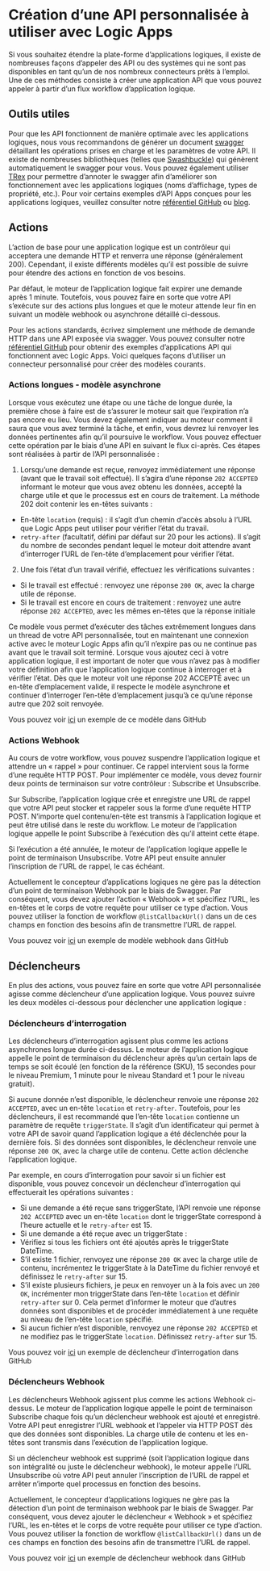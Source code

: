 <properties 
	pageTitle="Créer une API pour Logic Apps" 
	description="Création d’une API personnalisée à utiliser avec Logic Apps" 
	authors="jeffhollan" 
	manager="dwrede" 
	editor="" 
	services="logic-apps" 
	documentationCenter=""/>

<tags
	ms.service="logic-apps"
	ms.workload="integration"
	ms.tgt_pltfrm="na"
	ms.devlang="na"	
	ms.topic="article"
	ms.date="07/25/2016"
	ms.author="jehollan"/>
    
# Création d’une API personnalisée à utiliser avec Logic Apps

Si vous souhaitez étendre la plate-forme d’applications logiques, il existe de nombreuses façons d’appeler des API ou des systèmes qui ne sont pas disponibles en tant qu’un de nos nombreux connecteurs prêts à l’emploi. Une de ces méthodes consiste à créer une application API que vous pouvez appeler à partir d’un flux workflow d’application logique.

## Outils utiles

Pour que les API fonctionnent de manière optimale avec les applications logiques, nous vous recommandons de générer un document [swagger](http://swagger.io) détaillant les opérations prises en charge et les paramètres de votre API. Il existe de nombreuses bibliothèques (telles que [Swashbuckle](https://github.com/domaindrivendev/Swashbuckle)) qui génèrent automatiquement le swagger pour vous. Vous pouvez également utiliser [TRex](https://github.com/nihaue/TRex) pour permettre d’annoter le swagger afin d’améliorer son fonctionnement avec les applications logiques (noms d’affichage, types de propriété, etc.). Pour voir certains exemples d’API Apps conçues pour les applications logiques, veuillez consulter notre [référentiel GitHub](http://github.com/logicappsio) ou [blog](http://aka.ms/logicappsblog).

## Actions

L’action de base pour une application logique est un contrôleur qui acceptera une demande HTTP et renverra une réponse (généralement 200). Cependant, il existe différents modèles qu’il est possible de suivre pour étendre des actions en fonction de vos besoins.

Par défaut, le moteur de l’application logique fait expirer une demande après 1 minute. Toutefois, vous pouvez faire en sorte que votre API s’exécute sur des actions plus longues et que le moteur attende leur fin en suivant un modèle webhook ou asynchrone détaillé ci-dessous.

Pour les actions standards, écrivez simplement une méthode de demande HTTP dans une API exposée via swagger. Vous pouvez consulter notre [référentiel GitHub](https://github.com/logicappsio) pour obtenir des exemples d’applications API qui fonctionnent avec Logic Apps. Voici quelques façons d’utiliser un connecteur personnalisé pour créer des modèles courants.

### Actions longues - modèle asynchrone

Lorsque vous exécutez une étape ou une tâche de longue durée, la première chose à faire est de s’assurer le moteur sait que l’expiration n’a pas encore eu lieu. Vous devez également indiquer au moteur comment il saura que vous avez terminé la tâche, et enfin, vous devrez lui renvoyer les données pertinentes afin qu’il poursuive le workflow. Vous pouvez effectuer cette opération par le biais d’une API en suivant le flux ci-après. Ces étapes sont réalisées à partir de l’API personnalisée :

1. Lorsqu’une demande est reçue, renvoyez immédiatement une réponse (avant que le travail soit effectué). Il s’agira d’une réponse `202 ACCEPTED` informant le moteur que vous avez obtenu les données, accepté la charge utile et que le processus est en cours de traitement. La méthode 202 doit contenir les en-têtes suivants :
 * En-tête `location` (requis) : il s’agit d’un chemin d’accès absolu à l’URL que Logic Apps peut utiliser pour vérifier l’état du travail.
 * `retry-after` (facultatif, défini par défaut sur 20 pour les actions). Il s’agit du nombre de secondes pendant lequel le moteur doit attendre avant d’interroger l’URL de l’en-tête d’emplacement pour vérifier l’état.

2. Une fois l’état d’un travail vérifié, effectuez les vérifications suivantes :
 * Si le travail est effectué : renvoyez une réponse `200 OK`, avec la charge utile de réponse.
 * Si le travail est encore en cours de traitement : renvoyez une autre réponse `202 ACCEPTED`, avec les mêmes en-têtes que la réponse initiale

Ce modèle vous permet d’exécuter des tâches extrêmement longues dans un thread de votre API personnalisée, tout en maintenant une connexion active avec le moteur Logic Apps afin qu’il n’expire pas ou ne continue pas avant que le travail soit terminé. Lorsque vous ajoutez ceci à votre application logique, il est important de noter que vous n’avez pas à modifier votre définition afin que l’application logique continue à interroger et à vérifier l’état. Dès que le moteur voit une réponse 202 ACCEPTÉ avec un en-tête d’emplacement valide, il respecte le modèle asynchrone et continuer d’interroger l’en-tête d’emplacement jusqu’à ce qu’une réponse autre que 202 soit renvoyée.

Vous pouvez voir [ici](https://github.com/jeffhollan/LogicAppsAsyncResponseSample) un exemple de ce modèle dans GitHub

### Actions Webhook

Au cours de votre workflow, vous pouvez suspendre l’application logique et attendre un « rappel » pour continuer. Ce rappel intervient sous la forme d’une requête HTTP POST. Pour implémenter ce modèle, vous devez fournir deux points de terminaison sur votre contrôleur : Subscribe et Unsubscribe.

Sur Subscribe, l’application logique crée et enregistre une URL de rappel que votre API peut stocker et rappeler sous la forme d’une requête HTTP POST. N’importe quel contenu/en-tête est transmis à l’application logique et peut être utilisé dans le reste du workflow. Le moteur de l’application logique appelle le point Subscribe à l’exécution dès qu’il atteint cette étape.

Si l’exécution a été annulée, le moteur de l’application logique appelle le point de terminaison Unsubscribe. Votre API peut ensuite annuler l’inscription de l’URL de rappel, le cas échéant.

Actuellement le concepteur d’applications logiques ne gère pas la détection d’un point de terminaison Webhook par le biais de Swagger. Par conséquent, vous devez ajouter l’action « Webhook » et spécifiez l’URL, les en-têtes et le corps de votre requête pour utiliser ce type d’action. Vous pouvez utiliser la fonction de workflow `@listCallbackUrl()` dans un de ces champs en fonction des besoins afin de transmettre l’URL de rappel.

Vous pouvez voir [ici](https://github.com/jeffhollan/LogicAppTriggersExample/blob/master/LogicAppTriggers/Controllers/WebhookTriggerController.cs) un exemple de modèle webhook dans GitHub

## Déclencheurs

En plus des actions, vous pouvez faire en sorte que votre API personnalisée agisse comme déclencheur d’une application logique. Vous pouvez suivre les deux modèles ci-dessous pour déclencher une application logique :

### Déclencheurs d’interrogation

Les déclencheurs d’interrogation agissent plus comme les actions asynchrones longue durée ci-dessus. Le moteur de l’application logique appelle le point de terminaison du déclencheur après qu’un certain laps de temps se soit écoulé (en fonction de la référence (SKU), 15 secondes pour le niveau Premium, 1 minute pour le niveau Standard et 1 pour le niveau gratuit).

Si aucune donnée n’est disponible, le déclencheur renvoie une réponse `202 ACCEPTED`, avec un en-tête `location` et `retry-after`. Toutefois, pour les déclencheurs, il est recommandé que l’en-tête `location` contienne un paramètre de requête `triggerState`. Il s’agit d’un identificateur qui permet à votre API de savoir quand l’application logique a été déclenchée pour la dernière fois. Si des données sont disponibles, le déclencheur renvoie une réponse `200 OK`, avec la charge utile de contenu. Cette action déclenche l’application logique.

Par exemple, en cours d’interrogation pour savoir si un fichier est disponible, vous pouvez concevoir un déclencheur d’interrogation qui effectuerait les opérations suivantes :

* Si une demande a été reçue sans triggerState, l’API renvoie une réponse `202 ACCEPTED` avec un en-tête `location` dont le triggerState correspond à l’heure actuelle et le `retry-after` est 15.
* Si une demande a été reçue avec un triggerState :
 * Vérifiez si tous les fichiers ont été ajoutés après le triggerState DateTime.
  * S’il existe 1 fichier, renvoyez une réponse `200 OK` avec la charge utile de contenu, incrémentez le triggerState à la DateTime du fichier renvoyé et définissez le `retry-after` sur 15.
  * S’il existe plusieurs fichiers, je peux en renvoyer un à la fois avec un `200 OK`, incrémenter mon triggerState dans l’en-tête `location` et définir `retry-after` sur 0. Cela permet d’informer le moteur que d’autres données sont disponibles et de procéder immédiatement à une requête au niveau de l’en-tête `location` spécifié.
  * Si aucun fichier n’est disponible, renvoyez une réponse `202 ACCEPTED` et ne modifiez pas le triggerState `location`. Définissez `retry-after` sur 15.

Vous pouvez voir [ici](https://github.com/jeffhollan/LogicAppTriggersExample/tree/master/LogicAppTriggers) un exemple de déclencheur d’interrogation dans GitHub

### Déclencheurs Webhook

Les déclencheurs Webhook agissent plus comme les actions Webhook ci-dessus. Le moteur de l’application logique appelle le point de terminaison Subscribe chaque fois qu’un déclencheur webhook est ajouté et enregistré. Votre API peut enregistrer l’URL webhook et l’appeler via HTTP POST dès que des données sont disponibles. La charge utile de contenu et les en-têtes sont transmis dans l’exécution de l’application logique.

Si un déclencheur webhook est supprimé (soit l’application logique dans son intégralité ou juste le déclencheur webhook), le moteur appelle l’URL Unsubscribe où votre API peut annuler l’inscription de l’URL de rappel et arrêter n’importe quel processus en fonction des besoins.

Actuellement, le concepteur d’applications logiques ne gère pas la détection d’un point de terminaison webhook par le biais de Swagger. Par conséquent, vous devez ajouter le déclencheur « Webhook » et spécifiez l’URL, les en-têtes et le corps de votre requête pour utiliser ce type d’action. Vous pouvez utiliser la fonction de workflow `@listCallbackUrl()` dans un de ces champs en fonction des besoins afin de transmettre l’URL de rappel.

Vous pouvez voir [ici](https://github.com/jeffhollan/LogicAppTriggersExample/tree/master/LogicAppTriggers) un exemple de déclencheur webhook dans GitHub

<!---HONumber=AcomDC_0803_2016-->